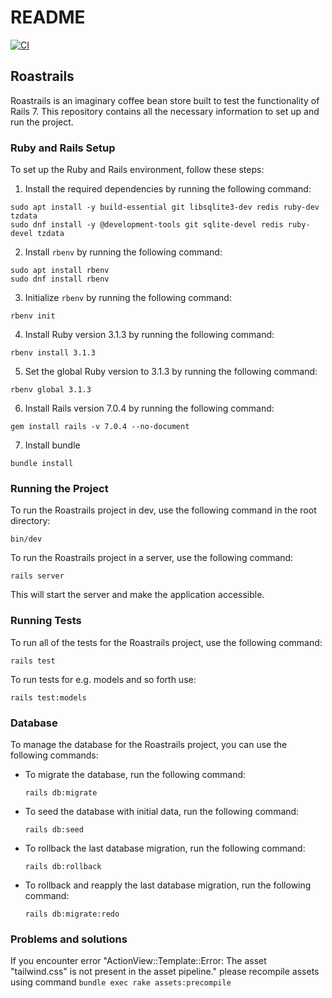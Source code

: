 # README

[![CI](https://github.com/SNurmivaara/RoastRails/actions/workflows/ci.yml/badge.svg?branch=main)](https://github.com/SNurmivaara/RoastRails/actions/workflows/ci.yml)

## Roastrails

Roastrails is an imaginary coffee bean store built to test the functionality of Rails 7. This repository contains all the necessary information to set up and run the project.

### Ruby and Rails Setup

To set up the Ruby and Rails environment, follow these steps:

1. Install the required dependencies by running the following command:
  ```
  sudo apt install -y build-essential git libsqlite3-dev redis ruby-dev tzdata
  sudo dnf install -y @development-tools git sqlite-devel redis ruby-devel tzdata
  ```

2. Install `rbenv` by running the following command:
  ```
  sudo apt install rbenv
  sudo dnf install rbenv
  ```

3. Initialize `rbenv` by running the following command:
  ```
  rbenv init
  ```

4. Install Ruby version 3.1.3 by running the following command:
  ```
  rbenv install 3.1.3
  ```

5. Set the global Ruby version to 3.1.3 by running the following command:
  ```
  rbenv global 3.1.3
  ```

6. Install Rails version 7.0.4 by running the following command:
  ```
  gem install rails -v 7.0.4 --no-document
  ```

  7. Install bundle
  ```
  bundle install
  ```

### Running the Project

To run the Roastrails project in dev, use the following command in the root directory:
```
bin/dev
```

To run the Roastrails project in a server, use the following command:
```
rails server
```

This will start the server and make the application accessible.

### Running Tests

To run all of the tests for the Roastrails project, use the following command:

```
rails test
```

To run tests for e.g. models and so forth use:

```
rails test:models
```

### Database

To manage the database for the Roastrails project, you can use the following commands:

- To migrate the database, run the following command:

  ```
  rails db:migrate
  ```

- To seed the database with initial data, run the following command:

  ```
  rails db:seed
  ```

- To rollback the last database migration, run the following command:

  ```
  rails db:rollback
  ```

- To rollback and reapply the last database migration, run the following command:

  ```
  rails db:migrate:redo
  ```

### Problems and solutions

If you encounter error "ActionView::Template::Error: The asset "tailwind.css" is not present in the asset pipeline." please recompile assets using command ```bundle exec rake assets:precompile```